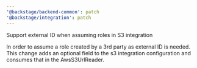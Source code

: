 ```yaml
---
'@backstage/backend-common': patch
'@backstage/integration': patch
---
```


Support external ID when assuming roles in S3 integration

In order to assume a role created by a 3rd party as external
ID is needed. This change adds an optional field to the s3
integration configuration and consumes that in the AwsS3UrlReader.
